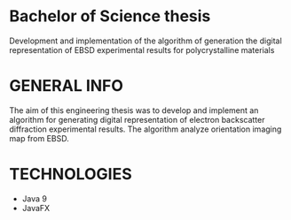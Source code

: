 # Bachelor of Science thesis
Development and implementation of the algorithm of generation 
the digital representation of EBSD experimental results for polycrystalline materials	

# GENERAL INFO
The aim of this engineering thesis was to develop and implement an algorithm for generating 
digital representation of electron backscatter diffraction experimental results.
The algorithm analyze orientation imaging map from EBSD.

# TECHNOLOGIES
* Java 9
* JavaFX
